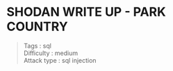 # SHODAN WRITE UP - PARK COUNTRY

> Tags : sql  
> Difficulty : medium  
> Attack type : sql injection  